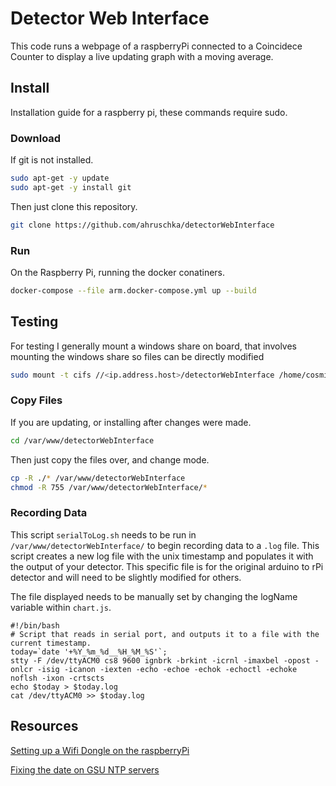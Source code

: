 Detector Web Interface
==========================

This code runs a webpage of a raspberryPi connected to a Coincidece Counter to display a live updating graph with a moving average.
## Install
Installation guide for a raspberry pi, these commands require sudo.

### Download
If git is not installed.
```bash
sudo apt-get -y update
sudo apt-get -y install git
```
Then just clone this repository.
```bash
git clone https://github.com/ahruschka/detectorWebInterface
```

### Run
On the Raspberry Pi, running the docker conatiners.
```bash
docker-compose --file arm.docker-compose.yml up --build
```
## Testing
For testing I generally mount a windows share on board, that involves mounting the windows share so files can be directly modified
```bash
sudo mount -t cifs //<ip.address.host>/detectorWebInterface /home/cosmic/detectorWebInterface -o username=sawaiz
```

### Copy Files
If you are updating, or installing after changes were made.
```bash
cd /var/www/detectorWebInterface
```

Then just copy the files over, and change mode.

```bash
cp -R ./* /var/www/detectorWebInterface
chmod -R 755 /var/www/detectorWebInterface/*
```

### Recording Data
This script `serialToLog.sh` needs to be run in `/var/www/detectorWebInterface/` to begin recording data to a `.log` file. This script creates a new log file with the unix timestamp and populates it with the output of your detector. This specific file is for the original arduino to rPi detector and will need to be slightly modified for others.

The file displayed needs to be manually set by changing the logName variable within `chart.js`.
```
#!/bin/bash
# Script that reads in serial port, and outputs it to a file with the current timestamp.
today=`date '+%Y_%m_%d__%H_%M_%S'`;
stty -F /dev/ttyACM0 cs8 9600 ignbrk -brkint -icrnl -imaxbel -opost -onlcr -isig -icanon -iexten -echo -echoe -echok -echoctl -echoke noflsh -ixon -crtscts
echo $today > $today.log
cat /dev/ttyACM0 >> $today.log
```
## Resources
[Setting up a Wifi Dongle on the raspberryPi](https://gist.github.com/ahruschka/4ae8e51a4af98182195cd9286a39a1c6)

[Fixing the date on GSU NTP servers](https://gist.github.com/ahruschka/4d7949a97257172971481bec3c902bca)
